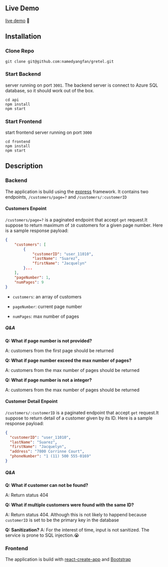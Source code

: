 ## Live Demo

[live demo](https://gretel.azurewebsites.net/) 🚀

## Installation

### Clone Repo

```
git clone git@github.com:namedyangfan/gretel.git

```

### Start Backend

server running on port `3001`. The backend server is connect to Azure SQL database, so it should work out of the box.

```
cd api
npm install
npm start
```

### Start Frontend

start frontend server running on port `3000`

```
cd frontend
npm install
npm start
```

## Description

### Backend

The application is build using the [express](https://expressjs.com/) framework. It contains two endpoints, `/customers/page=?` and `/customers/:customerID`

#### Customers Enpoint

`/customers/page=?` is a paginated endpoint that accept `get` request.It suppose to return maximum of `10` customers for a given page number. Here is a sample response payload:

```JSON
{
    "customers": [
        {
            "customerID": "user_11010",
            "lastName": "Suarez",
            "firstName": "Jacquelyn"
        }...
    ],
    "pageNumber": 1,
    "numPages": 9
}
```

- `customers`: an array of customers

- `pageNumber`: current page number

- `numPages`: max number of pages

##### Q&A

**Q: What if page number is not provided?**

A: customers from the first page should be returned

**Q: What if page number exceed the max number of pages?**

A: customers from the max number of pages should be returned

**Q: What if page number is not a integer?**

A: customers from the max number of pages should be returned

#### Customer Detail Enpoint

`/customers/:customerID` is a paginated endpoint that accept `get` request.It suppose to return detail of a customer given by its ID. Here is a sample response payload:

```json
{
  "customerID": "user_11010",
  "lastName": "Suarez",
  "firstName": "Jacquelyn",
  "address": "7800 Corrinne Court",
  "phoneNumber": "1 (11) 500 555-0169"
}
```

##### Q&A

**Q: What if customer can not be found?**

A: Return status 404

**Q: What if multiple customers were found with the same ID?**

A: Return status 404. Although this is not likely to happend because `customerID` is set to be the primary key in the database

**Q: Sanitization?**
A: For the interest of time, input is not sanitized. The service is prone to SQL injection.😭

### Frontend

The application is build with [react-create-app](https://create-react-app.dev/) and [Bootstrap](https://getbootstrap.com/)
